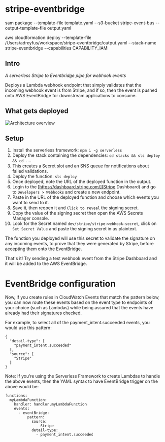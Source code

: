 # stripe-eventbridge

sam package --template-file template.yaml --s3-bucket stripe-event-bus --output-template-file output.yaml

aws cloudformation deploy --template-file /Users/adreyfus/workspace/stripe-eventbridge/output.yaml --stack-name stripe-eventbridge --capabilities CAPABILITY_IAM
##  Intro

_A serverless Stripe to Eventbridge pipe for webhook events_

Deploys a Lambda webhook endpoint that simply validates that the incoming webhook event is from Stripe,
and if so, then the event is pushed onto AWS EventBridge for downstream applications to consume.

## What gets deployed

![Architecture overview](https://raw.githubusercontent.com/rangle/stripe-eventbridge/master/img/stripe-eventbridge.png)

## Setup

1) Install the serverless framework: `npm i -g serverless`
2) Deploy the stack containing the dependencies: `cd stacks && sls deploy && cd ..`.  
3) This creates a Secret slot and an SNS queue for notifications about failed validations.
4) Deploy the function: `sls deploy`
5) Once deployed, note the URL of the deployed function in the output.
6) Login to the [https://dashboard.stripe.com/](Stripe Dashboard) and go to `Developers > Webhooks` and create a new endpoint.
7) Paste in the URL of the deployed function and choose which events you want to send to it.  
8) Save it, then reopen it and `Click to reveal` the signing secret.
9) Copy the value of the signing secret then open the AWS Secrets Manager console.
10) Look for the Secret named `dev/stripe/stripe-webhook-secret`, click on `Set Secret Value` and paste the signing secret in as plaintext.

The function you deployed will use this secret to validate the signature on any incoming events, to prove
that they were generated by Stripe, before accepting them onto the EventBridge.

That's it!
Try sending a test webhook event from the Stripe Dashboard and it will be added to the AWS EventBridge.


# EventBridge configuration

Now, if you create rules in CloudWatch Events that match the pattern below, you can now route these events based on the event type to endpoints of your choice (such as Lambdas) while being assured that the events have already had their signatures checked.

For example, to select all of the payment_intent.succeeded events, you would use this pattern:
```
{
  "detail-type": [
    "payment_intent.succeeded"
  ],
  "source": [
    "Stripe"
  ]
}
```

Note: If you're using the Serverless Framework to create Lambdas to handle the above events, then the YAML syntax to
have EventBridge trigger on the above would be:

```
functions:
  myLambdaFunction:
    handler: handler.myLambdaFunction
    events:
      - eventBridge:
          pattern:
            source:
              - Stripe
            detail-type:
              - payment_intent.succeeded

```